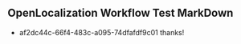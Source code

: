 ## OpenLocalization Workflow Test MarkDown
* af2dc44c-66f4-483c-a095-74dfafdf9c01 thanks!

<!--HONumber=Oct16_HO2-->


